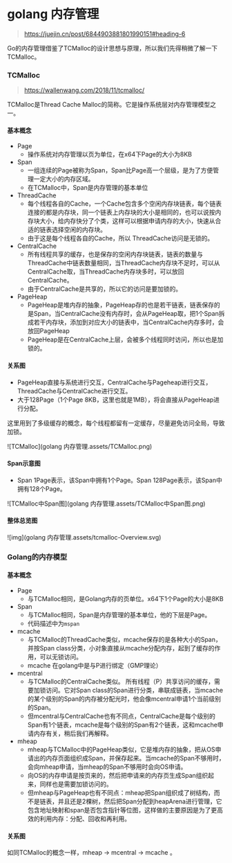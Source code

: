 # golang 内存管理



> https://juejin.cn/post/6844903881801990151#heading-6

Go的内存管理借鉴了TCMalloc的设计思想与原理，所以我们先得稍微了解一下TCMalloc。

### TCMalloc

> https://wallenwang.com/2018/11/tcmalloc/

TCMalloc是Thread Cache Malloc的简称。它是操作系统层对内存管理模型之一。

#### 基本概念

- Page
  - 操作系统对内存管理以页为单位，在x64下Page的大小为8KB
- Span
  - 一组连续的Page被称为Span，Span比Page高一个层级，是为了方便管理一定大小的内存区域。
  - 在TCMalloc中，Span是内存管理的基本单位
- ThreadCache
  - 每个线程各自的Cache，一个Cache包含多个空闲内存块链表，每个链表连接的都是内存块，同一个链表上内存块的大小是相同的，也可以说按内存块大小，给内存快分了个类，这样可以根据申请内存的大小，快速从合适的链表选择空闲的内存块。
  - 由于这是每个线程各自的Cache，所以 ThreadCache访问是无锁的。
- CentralCache
  - 所有线程共享的缓存，也是保存的空闲内存块链表，链表的数量与ThreadCache中链表数量相同，当ThreadCache内存块不足时，可以从CentralCache取，当ThreadCache内存块多时，可以放回CentralCache。
  - 由于CentralCache是共享的，所以它的访问是要加锁的。
- PageHeap
  - PageHeap是堆内存的抽象，PageHeap存的也是若干链表，链表保存的是Span，当CentralCache没有内存时，会从PageHeap取，把1个Span拆成若干内存块，添加到对应大小的链表中，当CentralCache内存多时，会放回PageHeap
  - PageHeap是在CentralCache上层，会被多个线程同时访问，所以也是加锁的。

#### 关系图

- PageHeap直接与系统进行交互，CentralCache与Pageheap进行交互，ThreadCache与CentralCache进行交互。
- 大于128Page（1个Page 8KB，这里也就是1MB），将会直接从PageHeap进行分配。

这里用到了多级缓存的概念，每个线程都留有一定缓存，尽量避免访问全局，导致加锁。

![TCMalloc](golang 内存管理.assets/TCMalloc.png)





#### Span示意图

- Span 1Page表示，该Span中拥有1个Page。Span 128Page表示，该Span中拥有128个Page。

![TCMalloc中Span图](golang 内存管理.assets/TCMalloc中Span图.png)



#### 整体总览图

![img](golang 内存管理.assets/tcmalloc-Overview.svg)



### Golang的内存模型

#### 基本概念

- Page
  - 与TCMalloc相同，是Golang内存的页单位。x64下1个Page的大小是8KB
- Span
  - 与TCMalloc相同，Span是内存管理的基本单位，他的下层是Page。
  - 代码描述中为`mspan`
- mcache
  - 与TCMalloc的ThreadCache类似，mcache保存的是各种大小的Span，并按Span class分类，小对象直接从mcache分配内存，起到了缓存的作用，可以无锁访问。
  - mcache 在golang中是与P进行绑定（GMP理论）
- mcentral
  - 与TCMalloc的CentralCache类似。 所有线程（P）共享访问的缓存，需要加锁访问。它对Span class的Span进行分类，串联成链表，当mcache的某个级别的Span的内存被分配光时，他会像mcentral申请1个当前级别的Span。
  - 但mcentral与CentralCache也有不同点，CentralCache是每个级别的Span有1个链表，mcache是每个级别的Span有2个链表，这和mcache申请内存有关，稍后我们再解释。
- mheap
  - mheap与TCMalloc中的PageHeap类似，它是堆内存的抽象，把从OS申请出的内存页面组织成Span，并保存起来。当mcache的Span不够用时，会向mheap申请，当mheap的Span不够用时会向OS申请。
  - 向OS的内存申请是按页来的，然后把申请来的内存页生成Span组织起来，同样也是需要加锁访问的。
  - 但mheap与PageHeap也有不同点：mheap把Span组织成了树结构，而不是链表，并且还是2棵树，然后把Span分配到heapArena进行管理，它包含地址映射和span是否包含指针等位图，这样做的主要原因是为了更高效的利用内存：分配、回收和再利用。



#### 关系图

如同TCMalloc的概念一样，mheap -> mcentral -> mcache 。



